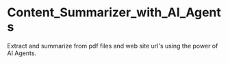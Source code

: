 # Content_Summarizer_with_AI_Agents
Extract and summarize from pdf files and web site url's using the power of AI Agents.
